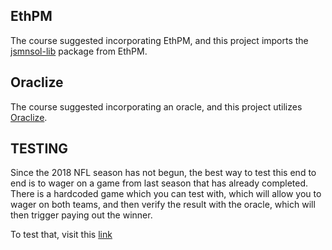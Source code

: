 ## EthPM
The course suggested incorporating EthPM, and this project imports the [jsmnsol-lib](https://www.ethpm.com/registry/packages/26) package from EthPM.

## Oraclize
The course suggested incorporating an oracle, and this project utilizes [Oraclize](http://www.oraclize.it/).

## TESTING
Since the 2018 NFL season has not begun, the best way to test this end to end is to wager on a game from last season that has already completed.  There is a hardcoded game which you can test with, which will allow you to wager on both teams, and then verify the result with the oracle, which will then trigger paying out the winner.

To test that, visit this [link](https://ebaizel.github.io/Winning/#/tournament?home=DET&away=GB&date=2017-12-31)
